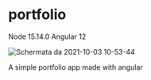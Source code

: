 # portfolio
Node 15.14.0
Angular 12

![Schermata da 2021-10-03 10-53-44](https://user-images.githubusercontent.com/4490244/135746718-16ff4482-93af-42b7-9e5d-193dade7142f.png)

A simple portfolio app made with angular 
